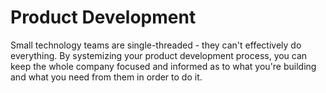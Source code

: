 # Product Development

Small technology teams are single-threaded - they can't effectively do everything. By systemizing your product development process, you can keep the whole company focused and informed as to what you're building and what you need from them in order to do it.
